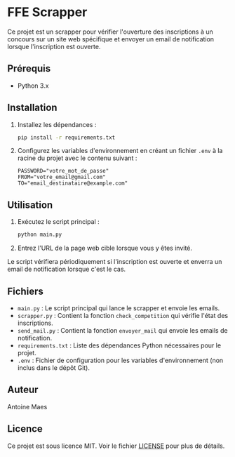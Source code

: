 # FFE Scrapper

Ce projet est un scrapper pour vérifier l'ouverture des inscriptions à un concours sur un site web spécifique et envoyer un email de notification lorsque l'inscription est ouverte.

## Prérequis

-   Python 3.x

## Installation

1. Installez les dépendances :

    ```sh
    pip install -r requirements.txt
    ```

2. Configurez les variables d'environnement en créant un fichier `.env` à la racine du projet avec le contenu suivant :

    ```env
    PASSWORD="votre_mot_de_passe"
    FROM="votre_email@gmail.com"
    TO="email_destinataire@example.com"
    ```

## Utilisation

1. Exécutez le script principal :

    ```sh
    python main.py
    ```

2. Entrez l'URL de la page web cible lorsque vous y êtes invité.

Le script vérifiera périodiquement si l'inscription est ouverte et enverra un email de notification lorsque c'est le cas.

## Fichiers

-   `main.py` : Le script principal qui lance le scrapper et envoie les emails.
-   `scrapper.py` : Contient la fonction `check_competition` qui vérifie l'état des inscriptions.
-   `send_mail.py` : Contient la fonction `envoyer_mail` qui envoie les emails de notification.
-   `requirements.txt` : Liste des dépendances Python nécessaires pour le projet.
-   `.env` : Fichier de configuration pour les variables d'environnement (non inclus dans le dépôt Git).

## Auteur

Antoine Maes

## Licence

Ce projet est sous licence MIT. Voir le fichier [LICENSE](LICENSE) pour plus de détails.
